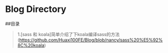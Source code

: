 # Blog Directory
##目录
>1.[sass 和 koala]简单介绍了下koala编译sass的方法(https://github.com/Huaxi100FE/Blog/blob/nancy/sass%20%E5%92%8C%20koala)
